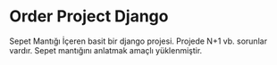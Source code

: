 # Order Project Django
Sepet Mantığı İçeren basit bir django projesi.
Projede N+1 vb. sorunlar vardır. Sepet mantığını anlatmak amaçlı yüklenmiştir.
